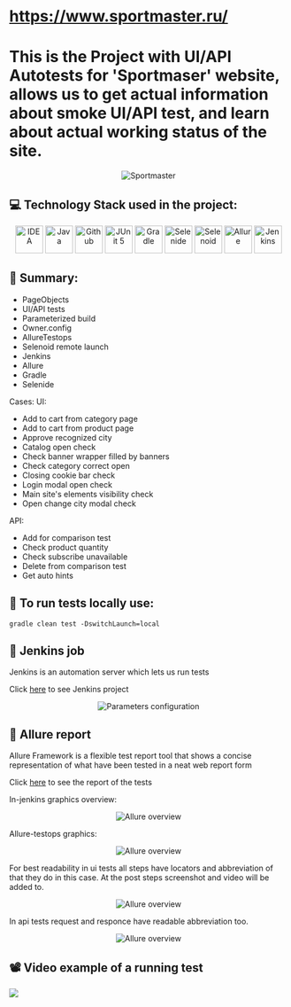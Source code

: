 # https://www.sportmaster.ru/
# This is the Project with UI/API Autotests for 'Sportmaser' website, allows us to get actual information about smoke UI/API test, and learn about actual working status of the site.
<p align="center">
<img title="Sportmaster" src="images/sportmaster-main.png">
</p>

## :computer: Technology Stack used in the project:
<p align="center">
<a href="https://www.jetbrains.com/idea/"><img src="images/logo/Idea.svg" width="50" height="50"  alt="IDEA" title="IntelliJ IDEA"/></a>
<a href="https://www.java.com/"><img src="images/logo/Java.svg" width="50" height="50"  alt="Java" title="Java"/></a>
<a href="https://github.com/"><img src="images/logo/GitHub.svg" width="50" height="50"  alt="Github" title="GitHub"/></a>
<a href="https://junit.org/junit5/"><img src="images/logo/Junit5.svg" width="50" height="50"  alt="JUnit 5" title="JUnit 5"/></a>
<a href="https://gradle.org/"><img src="images/logo/Gradle.svg" width="50" height="50"  alt="Gradle" title="Gradle"/></a>
<a href="https://selenide.org/"><img src="images/logo/Selenide.svg" width="50" height="50"  alt="Selenide" title="Selenide"/></a>
<a href="https://aerokube.com/selenoid/"><img src="images/logo/Selenoid.svg" width="50" height="50"  alt="Selenoid" title="Selenoid"/></a>
<a href="https://github.com/allure-framework/allure2"><img src="images/logo/Allure.svg" width="50" height="50"  alt="Allure" title="Allure"/></a>
<a href="https://www.jenkins.io/"><img src="images/logo/Jenkins.svg" width="50" height="50"  alt="Jenkins" title="Jenkins"/></a>
</p>

## :notebook_with_decorative_cover: Summary:

- PageObjects
- UI/API tests
- Parameterized build
- Owner.config
- AllureTestops
- Selenoid remote launch
- Jenkins
- Allure
- Gradle
- Selenide

Cases:
UI:
- Add to cart from category page
- Add to cart from product page
- Approve recognized city
- Catalog open check
- Check banner wrapper filled by banners
- Check category correct open
- Closing cookie bar check
- Login modal open check
- Main site's elements visibility check
- Open change city modal check

API:
- Add for comparison test
- Check product quantity
- Check subscribe unavailable
- Delete from comparison test
- Get auto hints
 

## :floppy_disk: To run tests locally use:

```
gradle clean test -DswitchLaunch=local
```

## :robot: Jenkins job
Jenkins is an automation server which lets us run tests

Click <a target="_blank" href="https://jenkins.autotests.cloud/job/%D1%8111_sportmaster_tuzlukov/">here</a> to see Jenkins project

<p align="center">
<img title="Parameters configuration" src="images/jenkins-main.png">
</p>

## :open_book: Allure report
Allure Framework is a flexible test report tool that shows a concise representation of what have been tested in a neat web report form

Click <a target="_blank" href="https://jenkins.autotests.cloud/job/%D1%8111_sportmaster_tuzlukov/allure/">here</a> to see the report of the tests

In-jenkins graphics overview:

<p align="center">
<img title="Allure overview" src="images/allure.png">
</p>

Allure-testops graphics:

<p align="center">
<img title="Allure overview" src="images/testops.png">
</p>


For best readability in ui tests all steps have locators and abbreviation of that they do in this case. At the post steps screenshot and video will be added to.
<p align="center">
<img title="Allure overview" src="images/testops-ui.png">
</p>


In api tests request and responce have readable abbreviation too.
<p align="center">
<img title="Allure overview" src="images/testops-api.png">
</p>

## :film_projector: Video example of a running test

<img src="images/video.gif">

